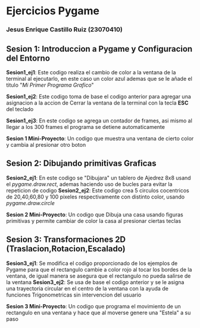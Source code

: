 # Ejercicios Pygame
### Jesus Enrique Castillo Ruiz (23070410)

## Sesion 1: Introduccion a Pygame y Configuracion del Entorno

**Sesion1_ej1**: Este codigo realiza el cambio de color a la ventana de la terminal al ejecutarlo, en este caso un color azul ademas que se le añade el titulo "_Mi Primer Programa Grafico_"

**Sesion1_ej2**: Este codigo toma de base el codigo anterior para agregar una asignacion a la accion de Cerrar la ventana de la terminal con la tecla **ESC** del teclado

**Sesion1_ej3**: En este codigo se agrega un contador de frames, asi mismo al llegar a los 300 frames el programa se detiene automaticamente

**Sesion 1 Mini-Proyecto**: Un codigo que muestra una ventana de cierto color y cambia al presionar otro boton


## Sesion 2: Dibujando primitivas Graficas

**Sesion2_ej1**: En este codigo se "Dibujara" un tablero de Ajedrez 8x8 usand el _pygame.draw.rect_, ademas haciendo uso de bucles para evitar la repeticion de codigo
**Sesion2_ej2**: Este codigo crea 5 circulos cocentricos de 20,40,60,80 y 100 pixeles respectivamente con distinto color, usando _pygame.draw.circle_  

**Sesion 2 Mini-Proyecto**: Un codigo que Dibuja una casa usando figuras primitivas y permite cambiar de color la casa al presionar ciertas teclas

## Sesion 3: Transformaciones 2D (Traslacion,Rotacion,Escalado)

**Sesion3_ej1**: Se modifica el codigo proporcionado de los ejemplos de Pygame para que el rectangulo cambie a color rojo al tocar los bordes de la ventana, de igual manera se asegura que el rectangulo no pueda salirse de la ventana
**Sesion3_ej2**: Se usa de base el codigo anterior y se le asigna una trayectoria circular en el centro de la ventana con la ayuda de funciones Trigonometricas sin intervencion del usuario  

**Sesion 3 Mini-Proyecto**: Un codigo que programa el movimiento de un rectangulo en una ventana y hace que al moverse genere una "Estela" a su paso
